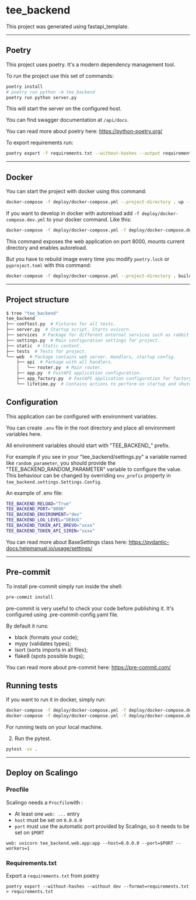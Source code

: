 # tee_backend

This project was generated using fastapi_template.

---

## Poetry

This project uses poetry. It's a modern dependency management
tool.

To run the project use this set of commands:

```bash
poetry install
# poetry run python -m tee_backend
poetry run python server.py
```

This will start the server on the configured host.

You can find swagger documentation at `/api/docs`.

You can read more about poetry here: https://python-poetry.org/

To export requirements run:

```bash
poetry export -f requirements.txt --without-hashes --output requirements.txt
```

---

## Docker

You can start the project with docker using this command:

```bash
docker-compose -f deploy/docker-compose.yml --project-directory . up --build
```

If you want to develop in docker with autoreload add `-f deploy/docker-compose.dev.yml` to your docker command.
Like this:

```bash
docker-compose -f deploy/docker-compose.yml -f deploy/docker-compose.dev.yml --project-directory . up --build
```

This command exposes the web application on port 8000, mounts current directory and enables autoreload.

But you have to rebuild image every time you modify `poetry.lock` or `pyproject.toml` with this command:

```bash
docker-compose -f deploy/docker-compose.yml --project-directory . build
```

---

## Project structure

```bash
$ tree "tee_backend"
tee_backend
├── conftest.py  # Fixtures for all tests.
├── server.py  # Startup script. Starts uvicorn.
├── services  # Package for different external services such as rabbit or redis etc.
├── settings.py  # Main configuration settings for project.
├── static  # Static content.
├── tests  # Tests for project.
└── web  # Package contains web server. Handlers, startup config.
    ├── api  # Package with all handlers.
    │   └── router.py  # Main router.
    ├── app.py  # FastAPI application configuration.
    ├── app_factory.py  # FastAPI application configuration for factory mode.
    └── lifetime.py  # Contains actions to perform on startup and shutdown.
```

## Configuration

This application can be configured with environment variables.

You can create `.env` file in the root directory and place all
environment variables here.

All environment variables should start with "TEE_BACKEND_" prefix.

For example if you see in your "tee_backend/settings.py" a variable named like
`random_parameter`, you should provide the "TEE_BACKEND_RANDOM_PARAMETER"
variable to configure the value. This behaviour can be changed by overriding `env_prefix` property
in `tee_backend.settings.Settings.Config`.

An example of .env file:

```bash
TEE_BACKEND_RELOAD="True"
TEE_BACKEND_PORT="8000"
TEE_BACKEND_ENVIRONMENT="dev"
TEE_BACKEND_LOG_LEVEL="DEBUG"
TEE_BACKEND_TOKEN_API_BREVO="xxxx"
TEE_BACKEND_TOKEN_API_SIREN="xxxx"
```

You can read more about BaseSettings class here: https://pydantic-docs.helpmanual.io/usage/settings/

---

## Pre-commit

To install pre-commit simply run inside the shell:
```bash
pre-commit install
```

pre-commit is very useful to check your code before publishing it.
It's configured using .pre-commit-config.yaml file.

By default it runs:
* black (formats your code);
* mypy (validates types);
* isort (sorts imports in all files);
* flake8 (spots possible bugs);

You can read more about pre-commit here: https://pre-commit.com/

## Running tests

If you want to run it in docker, simply run:

```bash
docker-compose -f deploy/docker-compose.yml -f deploy/docker-compose.dev.yml --project-directory . run --build --rm api pytest -vv .
docker-compose -f deploy/docker-compose.yml -f deploy/docker-compose.dev.yml --project-directory . down
```

For running tests on your local machine.


2. Run the pytest.
```bash
pytest -vv .
```

---

## Deploy on Scalingo

### Procfile

Scalingo needs a `Procfile`with :

- At least one `web: ...` entry
- `host` must be set on `0.0.0.0`
- `port` must use the automatic port provided by Scalingo, so it needs to be set on `$PORT`

```
web: uvicorn tee_backend.web.app:app --host=0.0.0.0 --port=$PORT --workers=1
```

### Requirements.txt

Export a `requirements.txt` from poetry

```
poetry export --without-hashes --without dev --format=requirements.txt > requirements.txt
```
